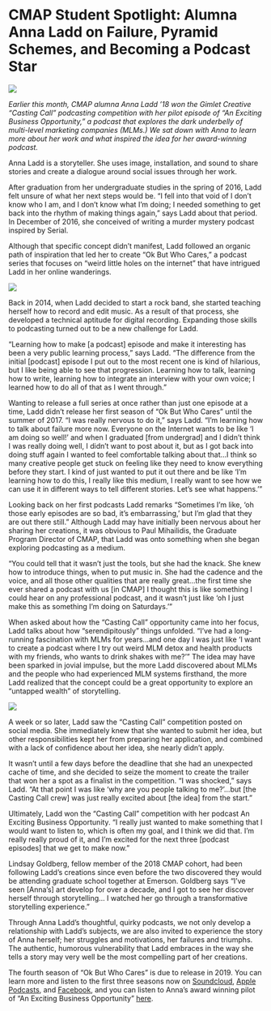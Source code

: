# CMAP Student Spotlight: Alumna Anna Ladd on Failure, Pyramid Schemes, and Becoming a Podcast Star

![](https://res.cloudinary.com/engagement-lab-home/image/upload/v1/homepage-2.0/news/medium/1_NcFc8CAP03Ia98vjA_51dw.png)

_Earlier this month, CMAP alumna Anna Ladd ’18 won the Gimlet Creative “Casting Call” podcasting competition with her pilot episode of “An Exciting Business Opportunity,” a podcast that explores the dark underbelly of multi-level marketing companies (MLMs.) We sat down with Anna to learn more about her work and what inspired the idea for her award-winning podcast._

Anna Ladd is a storyteller. She uses image, installation, and sound to share stories and create a dialogue around social issues through her work.

After graduation from her undergraduate studies in the spring of 2016, Ladd felt unsure of what her next steps would be. “I fell into that void of I don’t know who I am, and I don’t know what I’m doing; I needed something to get back into the rhythm of making things again,” says Ladd about that period. In December of 2016, she conceived of writing a murder mystery podcast inspired by Serial.

Although that specific concept didn’t manifest, Ladd followed an organic path of inspiration that led her to create “Ok But Who Cares,” a podcast series that focuses on “weird little holes on the internet” that have intrigued Ladd in her online wanderings.

![](https://res.cloudinary.com/engagement-lab-home/image/upload/v1/homepage-2.0/news/medium/1_ksoBeXHll1pwWp63Uic5Eg.jpeg)

Back in 2014, when Ladd decided to start a rock band, she started teaching herself how to record and edit music. As a result of that process, she developed a technical aptitude for digital recording. Expanding those skills to podcasting turned out to be a new challenge for Ladd.

“Learning how to make [a podcast] episode and make it interesting has been a very public learning process,” says Ladd. “The difference from the initial [podcast] episode I put out to the most recent one is kind of hilarious, but I like being able to see that progression. Learning how to talk, learning how to write, learning how to integrate an interview with your own voice; I learned how to do all of that as I went through.”

Wanting to release a full series at once rather than just one episode at a time, Ladd didn’t release her first season of “Ok But Who Cares” until the summer of 2017. “I was really nervous to do it,” says Ladd. “I’m learning how to talk about failure more now. Everyone on the Internet wants to be like ‘I am doing so well!’ and when I graduated [from undergrad] and I didn’t think I was really doing well, I didn’t want to post about it, but as I got back into doing stuff again I wanted to feel comfortable talking about that…I think so many creative people get stuck on feeling like they need to know everything before they start. I kind of just wanted to put it out there and be like ‘I’m learning how to do this, I really like this medium, I really want to see how we can use it in different ways to tell different stories. Let’s see what happens.’”

Looking back on her first podcasts Ladd remarks “Sometimes I’m like, ‘oh those early episodes are so bad, it’s embarrassing,’ but I’m glad that they are out there still.” Although Ladd may have initially been nervous about her sharing her creations, it was obvious to Paul Mihailidis, the Graduate Program Director of CMAP, that Ladd was onto something when she began exploring podcasting as a medium.

“You could tell that it wasn’t just the tools, but she had the knack. She knew how to introduce things, when to put music in. She had the cadence and the voice, and all those other qualities that are really great…the first time she ever shared a podcast with us [in CMAP] I thought this is like something I could hear on any professional podcast, and it wasn’t just like ‘oh I just make this as something I’m doing on Saturdays.’”

When asked about how the “Casting Call” opportunity came into her focus, Ladd talks about how “serendipitously” things unfolded. “I’ve had a long-running fascination with MLMs for years…and one day I was just like ‘I want to create a podcast where I try out weird MLM detox and health products with my friends, who wants to drink shakes with me?’” The idea may have been sparked in jovial impulse, but the more Ladd discovered about MLMs and the people who had experienced MLM systems firsthand, the more Ladd realized that the concept could be a great opportunity to explore an “untapped wealth” of storytelling.

![](https://res.cloudinary.com/engagement-lab-home/image/upload/v1/homepage-2.0/news/medium/1_09b6dQHYCyv7w7MMSYLoVw.jpeg)

A week or so later, Ladd saw the “Casting Call” competition posted on social media. She immediately knew that she wanted to submit her idea, but other responsibilities kept her from preparing her application, and combined with a lack of confidence about her idea, she nearly didn’t apply.

It wasn’t until a few days before the deadline that she had an unexpected cache of time, and she decided to seize the moment to create the trailer that won her a spot as a finalist in the competition. “I was shocked,” says Ladd. “At that point I was like ‘why are you people talking to me?’…but [the Casting Call crew] was just really excited about [the idea] from the start.”

Ultimately, Ladd won the “Casting Call” competition with her podcast An Exciting Business Opportunity. “I really just wanted to make something that I would want to listen to, which is often my goal, and I think we did that. I’m really really proud of it, and I’m excited for the next three [podcast episodes] that we get to make now.”

Lindsay Goldberg, fellow member of the 2018 CMAP cohort, had been following Ladd’s creations since even before the two discovered they would be attending graduate school together at Emerson. Goldberg says “I’ve seen [Anna’s] art develop for over a decade, and I got to see her discover herself through storytelling… I watched her go through a transformative storytelling experience.”

Through Anna Ladd’s thoughtful, quirky podcasts, we not only develop a relationship with Ladd’s subjects, we are also invited to experience the story of Anna herself; her struggles and motivations, her failures and triumphs. The authentic, humorous vulnerability that Ladd embraces in the way she tells a story may very well be the most compelling part of her creations.

The fourth season of “Ok But Who Cares” is due to release in 2019. You can learn more and listen to the first three seasons now on [Soundcloud](http://soundcloud.com/okbwcpodcast), [Apple Podcasts](https://itunes.apple.com/us/podcast/ok-but-who-cares-podcast/id1262594451?mt=2), and [Facebook](http://facebook.com/okbwcpodcast), and you can listen to Anna’s award winning pilot of “An Exciting Business Opportunity” [here](https://itunes.apple.com/us/podcast/episode-6-the-third-pilot/id1378316390?i=1000419599103&mt=2).
